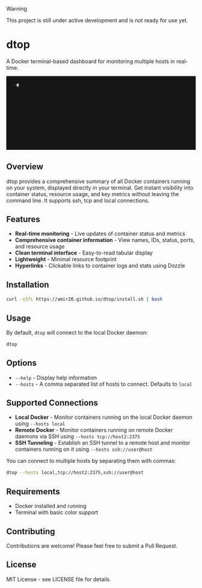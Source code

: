 > [!WARNING]
> This project is still under active development and is not ready for use yet.


# dtop

A Docker terminal-based dashboard for monitoring multiple hosts in real-time.

![dtop screenshot](https://github.com/amir20/dtop/blob/master/demo.gif)

## Overview

dtop provides a comprehensive summary of all Docker containers running on your system, displayed directly in your terminal. Get instant visibility into container status, resource usage, and key metrics without leaving the command line. It supports ssh, tcp and local connections.

## Features

- **Real-time monitoring** - Live updates of container status and metrics
- **Comprehensive container information** - View names, IDs, status, ports, and resource usage
- **Clean terminal interface** - Easy-to-read tabular display
- **Lightweight** - Minimal resource footprint
- **Hyperlinks** - Clickable links to container logs and stats using Dozzle

## Installation

```bash
curl -sSfL https://amir20.github.io/dtop/install.sh | bash
```

## Usage

By default, `dtop` will connect to the local Docker daemon:

```bash
dtop
```

## Options

- `--help` - Display help information
- `--hosts` - A comma separated list of hosts to connect. Defaults to `local`

## Supported Connections

- **Local Docker** - Monitor containers running on the local Docker daemon using `--hosts local`
- **Remote Docker** - Monitor containers running on remote Docker daemons via SSH using `--hosts tcp://host2:2375`
- **SSH Tunneling** - Establish an SSH tunnel to a remote host and monitor containers running on it using `--hosts ssh://user@host`

You can connect to multiple hosts by separating them with commas:

```bash
dtop --hosts local,tcp://host2:2375,ssh://user@host
```

## Requirements

- Docker installed and running
- Terminal with basic color support

## Contributing

Contributions are welcome! Please feel free to submit a Pull Request.

## License

MIT License - see LICENSE file for details.
